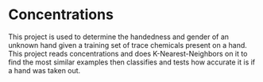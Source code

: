 # Concentrations
This project is used to determine the handedness and gender of an unknown hand given a training set of trace chemicals present on a hand.
This project reads concentrations and does K-Nearest-Neighbors on it to find the most similar examples then classifies and tests how accurate it is if a hand was taken out.
